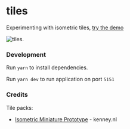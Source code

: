 # tiles
Experimenting with isometric tiles, [try the demo](https://tiles.danieljarrett.dev/)

![tiles.]('./src/img/tiles.jpeg')


### Development
Run `yarn` to install dependencies.

Run `yarn dev` to run application on port `5151`


### Credits

Tile packs:
- [Isometric Miniature Prototype](https://kenney.nl/assets/isometric-miniature-prototype) - kenney.nl
